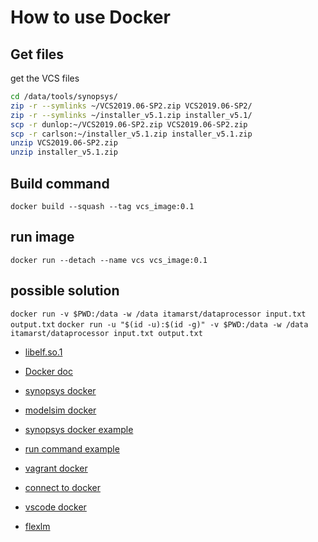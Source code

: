 # How to use Docker

## Get files

get the VCS files

``` bash
cd /data/tools/synopsys/
zip -r --symlinks ~/VCS2019.06-SP2.zip VCS2019.06-SP2/
zip -r --symlinks ~/installer_v5.1.zip installer_v5.1/
scp -r dunlop:~/VCS2019.06-SP2.zip VCS2019.06-SP2.zip
scp -r carlson:~/installer_v5.1.zip installer_v5.1.zip
unzip VCS2019.06-SP2.zip
unzip installer_v5.1.zip
```

## Build command

`docker build --squash --tag vcs_image:0.1`

## run image

`docker run --detach --name vcs vcs_image:0.1`

## possible solution

`docker run -v $PWD:/data -w /data itamarst/dataprocessor input.txt output.txt`
`docker run -u "$(id -u):$(id -g)" -v $PWD:/data -w /data itamarst/dataprocessor input.txt output.txt`

- [libelf.so.1](http://chipkit.net/forum/viewtopic.php?t=103)

- [Docker doc](https://docs.docker.com/engine/reference/commandline/run/)

- [synopsys docker](https://hub.docker.com/layers/vgsnps/vcs_docker/latest/images/sha256-c2283e8c6f1007ccfb868a0502467726b6e0a08228b208a3b5e47995ae08f5f9?context=explore)

- [modelsim docker](https://hub.docker.com/r/goldensniper/modelsim-docker)

- [synopsys docker example](https://github.com/limerainne/Dockerize-EDA/blob/master/Dockerfile_Synopsys_VCS)

- [run command example](https://linuxize.com/post/docker-run-command/)

- [vagrant docker](https://www.vagrantup.com/docs/provisioning/docker.html)

- [connect to docker](https://linuxize.com/post/how-to-connect-to-docker-container/)

- [vscode docker](https://code.visualstudio.com/docs/remote/containers)

- [flexlm](https://www.artwork.com/support/linux/installing_flex_license_server_on_linux.htm)
